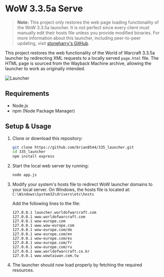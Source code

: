 # WoW 3.3.5a Serve

> **Note:** This project only restores the web page loading functionality of the WoW 3.3.5a launcher. It is not perfect since every client must manually edit their hosts file unless you provide modified binaries. For more information about this launcher, including peer-to-peer updating, visit [stoneharry's GitHub](https://github.com/stoneharry?tab=repositories).

This project restores the web functionality of the World of Warcraft 3.3.5a launcher by redirecting XML requests to a locally served `page.html` file. The HTML page is sourced from the Wayback Machine archive, allowing the launcher to work as originally intended.

![Launcher](https://i.imgur.com/qA7pAuC.png)

## Requirements

- Node.js
- npm (Node Package Manager)

## Setup & Usage

1. Clone or download this repository:

    ```bash
    git clone https://github.com/brian8544/335_launcher.git
    cd 335_launcher
    npm install express
    ```

2. Start the local web server by running:

    ```bash
    node app.js
    ```

3. Modify your system's hosts file to redirect WoW launcher domains to your local server. On Windows, the hosts file is located at:  
   `C:\Windows\System32\drivers\etc\hosts`

    Add the following lines to the file:

    ```
    127.0.0.1 launcher.worldofwarcraft.com
    127.0.0.1 www.worldofwarcraft.com
    127.0.0.1 wow-europe.com
    127.0.0.1 www.wow-europe.com
    127.0.0.1 wow-europe.com/de
    127.0.0.1 wow-europe.com/en
    127.0.0.1 wow-europe.com/es
    127.0.0.1 wow-europe.com/fr
    127.0.0.1 wow-europe.com/ru
    127.0.0.1 www.worldofwarcraft.co.kr
    127.0.0.1 www.wowtaiwan.com.tw
    ```

4. The launcher should now load properly by fetching the required resources.
